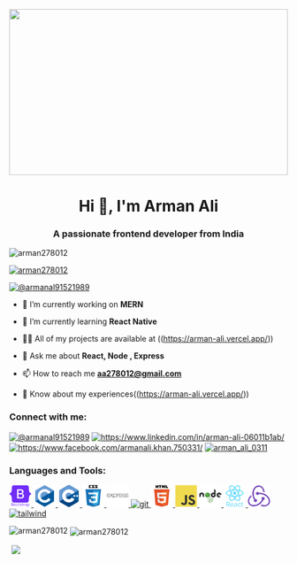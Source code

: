 <div align="center">
<img src="https://user-images.githubusercontent.com/112761880/234756600-543b28b4-4aff-49a9-8b89-57a2a1dd2469.gif" align="center" style="width: 100%;height:300px" />
</div>
<h1 align="center">Hi 👋, I'm Arman Ali</h1>
<h3 align="center">A passionate frontend developer from India</h3>

<p align="left"> <img src="https://komarev.com/ghpvc/?username=arman278012&label=Profile%20views&color=0e75b6&style=flat" alt="arman278012" /> </p>

<p align="left"> <a href="https://github.com/ryo-ma/github-profile-trophy"><img src="https://github-profile-trophy.vercel.app/?username=arman278012" alt="arman278012" /></a> </p>

<p align="left"> <a href="https://twitter.com/@armanal91521989" target="blank"><img src="https://img.shields.io/twitter/follow/@armanal91521989?logo=twitter&style=for-the-badge" alt="@armanal91521989" /></a> </p>

- 🔭 I’m currently working on **MERN**

- 🌱 I’m currently learning **React Native**

- 👨‍💻 All of my projects are available at ((https://arman-ali.vercel.app/))

- 💬 Ask me about **React, Node , Express**

- 📫 How to reach me **aa278012@gmail.com**

- 📄 Know about my experiences((https://arman-ali.vercel.app/))

<h3 align="left">Connect with me:</h3>
<p align="left">
<a href="https://twitter.com/@armanal91521989" target="blank"><img align="center" src="https://raw.githubusercontent.com/rahuldkjain/github-profile-readme-generator/master/src/images/icons/Social/twitter.svg" alt="@armanal91521989" height="30" width="40" /></a>
<a href="https://linkedin.com/in/https://www.linkedin.com/in/arman-ali-06011b1ab/" target="blank"><img align="center" src="https://raw.githubusercontent.com/rahuldkjain/github-profile-readme-generator/master/src/images/icons/Social/linked-in-alt.svg" alt="https://www.linkedin.com/in/arman-ali-06011b1ab/" height="30" width="40" /></a>
<a href="https://fb.com/https://www.facebook.com/armanali.khan.750331/" target="blank"><img align="center" src="https://raw.githubusercontent.com/rahuldkjain/github-profile-readme-generator/master/src/images/icons/Social/facebook.svg" alt="https://www.facebook.com/armanali.khan.750331/" height="30" width="40" /></a>
<a href="https://instagram.com/arman_ali_0311" target="blank"><img align="center" src="https://raw.githubusercontent.com/rahuldkjain/github-profile-readme-generator/master/src/images/icons/Social/instagram.svg" alt="arman_ali_0311" height="30" width="40" /></a>
</p>

<h3 align="left">Languages and Tools:</h3>
<p align="left"> <a href="https://getbootstrap.com" target="_blank" rel="noreferrer"> <img src="https://raw.githubusercontent.com/devicons/devicon/master/icons/bootstrap/bootstrap-plain-wordmark.svg" alt="bootstrap" width="40" height="40"/> </a> <a href="https://www.cprogramming.com/" target="_blank" rel="noreferrer"> <img src="https://raw.githubusercontent.com/devicons/devicon/master/icons/c/c-original.svg" alt="c" width="40" height="40"/> </a> <a href="https://www.w3schools.com/cpp/" target="_blank" rel="noreferrer"> <img src="https://raw.githubusercontent.com/devicons/devicon/master/icons/cplusplus/cplusplus-original.svg" alt="cplusplus" width="40" height="40"/> </a> <a href="https://www.w3schools.com/css/" target="_blank" rel="noreferrer"> <img src="https://raw.githubusercontent.com/devicons/devicon/master/icons/css3/css3-original-wordmark.svg" alt="css3" width="40" height="40"/> </a> <a href="https://expressjs.com" target="_blank" rel="noreferrer"> <img src="https://raw.githubusercontent.com/devicons/devicon/master/icons/express/express-original-wordmark.svg" alt="express" width="40" height="40"/> </a> <a href="https://git-scm.com/" target="_blank" rel="noreferrer"> <img src="https://www.vectorlogo.zone/logos/git-scm/git-scm-icon.svg" alt="git" width="40" height="40"/> </a> <a href="https://www.w3.org/html/" target="_blank" rel="noreferrer"> <img src="https://raw.githubusercontent.com/devicons/devicon/master/icons/html5/html5-original-wordmark.svg" alt="html5" width="40" height="40"/> </a> <a href="https://developer.mozilla.org/en-US/docs/Web/JavaScript" target="_blank" rel="noreferrer"> <img src="https://raw.githubusercontent.com/devicons/devicon/master/icons/javascript/javascript-original.svg" alt="javascript" width="40" height="40"/> </a> <a href="https://nodejs.org" target="_blank" rel="noreferrer"> <img src="https://raw.githubusercontent.com/devicons/devicon/master/icons/nodejs/nodejs-original-wordmark.svg" alt="nodejs" width="40" height="40"/> </a> <a href="https://reactjs.org/" target="_blank" rel="noreferrer"> <img src="https://raw.githubusercontent.com/devicons/devicon/master/icons/react/react-original-wordmark.svg" alt="react" width="40" height="40"/> </a> <a href="https://redux.js.org" target="_blank" rel="noreferrer"> <img src="https://raw.githubusercontent.com/devicons/devicon/master/icons/redux/redux-original.svg" alt="redux" width="40" height="40"/> </a> <a href="https://tailwindcss.com/" target="_blank" rel="noreferrer"> <img src="https://www.vectorlogo.zone/logos/tailwindcss/tailwindcss-icon.svg" alt="tailwind" width="40" height="40"/> </a> </p>

<p><img align="left" src="https://github-readme-stats.vercel.app/api/top-langs?username=arman278012&show_icons=true&locale=en&layout=compact" alt="arman278012" /></p>

<p>&nbsp;<img align="center" src="https://github-readme-stats.vercel.app/api?username=arman278012&show_icons=true&locale=en" alt="arman278012" /></p>

<p>&nbsp<img align="center" src="https://github-readme-streak-stats.herokuapp.com/?user=arman278012&theme=vue-dark&hide_border=true" /></p>
